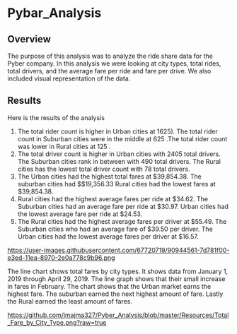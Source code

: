 # Pybar_Analysis

## Overview

The purpose of this analysis was to analyze the ride share data for the Pyber company. In this analysis we were looking at city types, total rides, total drivers, and the average fare per ride and fare per drive. We also included visual representation of the data.

## Results

Here is the results of the analysis

1.	The total rider count is higher in Urban cities at 1625). The total rider count in Suburban cities were in the middle at 625 .The total rider count was lower in Rural cities at 125 .
2.	The total driver count is higher in Urban cities with 2405 total drivers. The Suburban cities rank in between with 490 total drivers. The Rural cities has the lowest total driver count with 78 total drivers.
3.	The Urban cities had the highest total fares at $39,854.38. The suburban cities had $$19,356.33  Rural cities had the lowest fares at $39,854.38.
4.	Rural cities had the highest average fares per ride at $34.62. The Suburban cities had an average fare per ride at $30.97. Urban cities had the lowest average fare per ride at $24.53.
5.	The Rural cities had the highest average fares per driver at $55.49.  The Suburban cities who had an average fare of $39.50 per driver. The Urban cities had the lowest average fares per driver at $16.57.

https://user-images.githubusercontent.com/67720719/90944561-7d781f00-e3ed-11ea-8970-2e0a778c9b96.png

The line chart shows total fares by city types. It shows data from January 1, 2019 through April 29, 2019. The line graph shows that their small increase in fares in February. The chart shows that the Urban market earns the highest fare. The suburban earned the next highest amount of fare. Lastly the Rural earned the least amount of fares.

https://github.com/jmajma327/Pyber_Analysis/blob/master/Resources/Total_Fare_by_City_Type.png?raw=true

